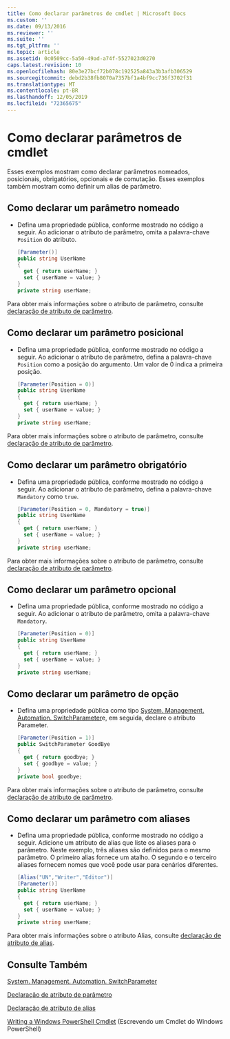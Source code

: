 ```yaml
---
title: Como declarar parâmetros de cmdlet | Microsoft Docs
ms.custom: ''
ms.date: 09/13/2016
ms.reviewer: ''
ms.suite: ''
ms.tgt_pltfrm: ''
ms.topic: article
ms.assetid: 0c0509cc-5a50-49ad-a74f-5527023d0270
caps.latest.revision: 10
ms.openlocfilehash: 80e3e27bcf72b078c192525a843a3b3afb306529
ms.sourcegitcommit: debd2b38fb8070a7357bf1a4bf9cc736f3702f31
ms.translationtype: MT
ms.contentlocale: pt-BR
ms.lasthandoff: 12/05/2019
ms.locfileid: "72365675"
---
```

# <a name="how-to-declare-cmdlet-parameters"></a>Como declarar parâmetros de cmdlet

Esses exemplos mostram como declarar parâmetros nomeados, posicionais, obrigatórios, opcionais e de comutação. Esses exemplos também mostram como definir um alias de parâmetro.

## <a name="how-to-declare-a-named-parameter"></a>Como declarar um parâmetro nomeado

- Defina uma propriedade pública, conforme mostrado no código a seguir. Ao adicionar o atributo de parâmetro, omita a palavra-chave `Position` do atributo.

    ```csharp
    [Parameter()]
    public string UserName
    {
      get { return userName; }
      set { userName = value; }
    }
    private string userName;
    ```

Para obter mais informações sobre o atributo de parâmetro, consulte [declaração de atributo de parâmetro](./parameter-attribute-declaration.md).

## <a name="how-to-declare-a-positional-parameter"></a>Como declarar um parâmetro posicional

- Defina uma propriedade pública, conforme mostrado no código a seguir. Ao adicionar o atributo de parâmetro, defina a palavra-chave `Position` como a posição do argumento. Um valor de 0 indica a primeira posição.

    ```csharp
    [Parameter(Position = 0)]
    public string UserName
    {
      get { return userName; }
      set { userName = value; }
    }
    private string userName;
    ```

Para obter mais informações sobre o atributo de parâmetro, consulte [declaração de atributo de parâmetro](./parameter-attribute-declaration.md).

## <a name="how-to-declare-a-mandatory-parameter"></a>Como declarar um parâmetro obrigatório

- Defina uma propriedade pública, conforme mostrado no código a seguir. Ao adicionar o atributo de parâmetro, defina a palavra-chave `Mandatory` como `true`.

    ```csharp
    [Parameter(Position = 0, Mandatory = true)]
    public string UserName
    {
      get { return userName; }
      set { userName = value; }
    }
    private string userName;
    ```

Para obter mais informações sobre o atributo de parâmetro, consulte [declaração de atributo de parâmetro](./parameter-attribute-declaration.md).

## <a name="how-to-declare-an-optional-parameter"></a>Como declarar um parâmetro opcional

- Defina uma propriedade pública, conforme mostrado no código a seguir. Ao adicionar o atributo de parâmetro, omita a palavra-chave `Mandatory`.

    ```csharp
    [Parameter(Position = 0)]
    public string UserName
    {
      get { return userName; }
      set { userName = value; }
    }
    private string userName;
    ```

## <a name="how-to-declare-a-switch-parameter"></a>Como declarar um parâmetro de opção

- Defina uma propriedade pública como tipo [System. Management. Automation. SwitchParameter](/dotnet/api/System.Management.Automation.SwitchParameter)e, em seguida, declare o atributo Parameter.

    ```csharp
    [Parameter(Position = 1)]
    public SwitchParameter GoodBye
    {
      get { return goodbye; }
      set { goodbye = value; }
    }
    private bool goodbye;
    ```

Para obter mais informações sobre o atributo de parâmetro, consulte [declaração de atributo de parâmetro](./parameter-attribute-declaration.md).

## <a name="how-to-declare-a-parameter-with-aliases"></a>Como declarar um parâmetro com aliases

- Defina uma propriedade pública, conforme mostrado no código a seguir. Adicione um atributo de alias que liste os aliases para o parâmetro. Neste exemplo, três aliases são definidos para o mesmo parâmetro. O primeiro alias fornece um atalho. O segundo e o terceiro aliases fornecem nomes que você pode usar para cenários diferentes.

    ```csharp
    [Alias("UN","Writer","Editor")]
    [Parameter()]
    public string UserName
    {
      get { return userName; }
      set { userName = value; }
    }
    private string userName;
    ```

Para obter mais informações sobre o atributo Alias, consulte [declaração de atributo de alias](./alias-attribute-declaration.md).

## <a name="see-also"></a>Consulte Também

[System. Management. Automation. SwitchParameter](/dotnet/api/System.Management.Automation.SwitchParameter)

[Declaração de atributo de parâmetro](./parameter-attribute-declaration.md)

[Declaração de atributo de alias](./alias-attribute-declaration.md)

[Writing a Windows PowerShell Cmdlet](./writing-a-windows-powershell-cmdlet.md) (Escrevendo um Cmdlet do Windows PowerShell)

